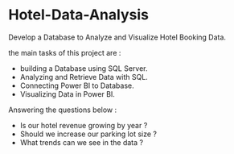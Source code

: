 # Hotel-Data-Analysis
Develop a Database to Analyze and Visualize Hotel Booking Data.

the main tasks of this project are :
- building a Database using SQL Server.
- Analyzing and Retrieve Data with SQL.
- Connecting Power BI to Database.
- Visualizing Data in Power BI. 

Answering the questions below : 
-  Is our hotel revenue growing by year ? 
-  Should we increase our parking lot size ? 
-  What trends can we see in the data ? 

